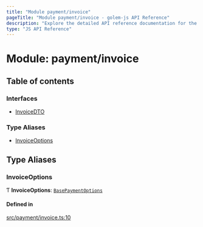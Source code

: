 ```yaml
---
title: "Module payment/invoice"
pageTitle: "Module payment/invoice - golem-js API Reference"
description: "Explore the detailed API reference documentation for the Module payment/invoice within the golem-js SDK for the Golem Network."
type: "JS API Reference"
---
```

# Module: payment/invoice

## Table of contents

### Interfaces

- [InvoiceDTO](../interfaces/payment_invoice.InvoiceDTO)

### Type Aliases

- [InvoiceOptions](payment_invoice#invoiceoptions)

## Type Aliases

### InvoiceOptions

Ƭ **InvoiceOptions**: [`BasePaymentOptions`](../interfaces/payment_config.BasePaymentOptions)

#### Defined in

[src/payment/invoice.ts:10](https://github.com/golemfactory/golem-js/blob/22da85c/src/payment/invoice.ts#L10)
